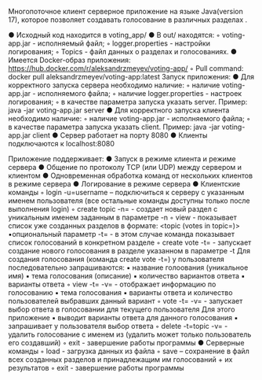 Многопоточное клиент серверное приложение на языке Java(version 17), 
которое позволяет создавать голосование в различных разделах .

● Исходный код находится в voting_app/
● В out/ находятся:
	◦ voting-app.jar - исполняемый файл;
	◦ logger.properties - настройки логирования;
	◦ Topics - файл данных о разделах и голосованиях.
● Имеется Docker-образ приложения: https://hub.docker.com/r/aleksandrzmeyev/voting-app/
	◦ Pull command:	docker pull aleksandrzmeyev/voting-app:latest
Запуск приложения:
● Для корректного запуска сервера необходимо наличие:
	◦ наличие voting-app.jar - исполняемого файла;
	◦ наличие logger.properties - настроек логирования;
	◦ в качестве параметра запуска указать server.
	Пример: java -jar voting-app.jar server
● Для корректного запуска клиента необходимо наличие:
	◦ наличие voting-app.jar - исполняемого файла;
	◦ в качестве параметра запуска указать client.
	Пример: java -jar voting-app.jar client
● Сервер работает на порту 8080
● Клиенты подключаются к localhost:8080


Приложение поддерживает:
● Запуск в режиме клиента и режиме сервера
● Общение по протоколу TCP (или UDP) между сервером и клиентом
● Одновременная обработка команд от нескольких клиентов в режиме сервера
● Логирование в режиме сервера
● Клиентские команды
	◦ login -u=username – подключиться к серверу с указанным именем пользователя
	(все остальные команды доступны только после выполнения login)
	◦ create topic -n=<topic> - создает новый раздел c уникальным именем заданным в параметре -n
	◦ view - показывает список уже созданных разделов в формате: <topic (votes in topic=<count>)>
		▪опциональный параметр -t=<topic> - в этом случае команда показывает 
		список голосований в конкретном разделе
	◦ create vote -t=<topic> - запускает создание нового голосования в разделе указанном в параметре -t
	Для создания голосования (команда create vote -t=<topic>)
	у пользователя последовательно запрашиваются:
		▪ название голоования (уникальное имя)
		▪ тема голосования (описание)
		▪ количество вариантов ответа
		▪ варианты ответа
	◦ view -t=<topic> -v=<vote> - отображает информацию по голосованию
		▪ тема голосования
		▪ варианты ответа и количество пользователей выбравших данный вариант
	◦ vote -t=<topic> -v=<vote> - запускает выбор ответа в голосовании для текущего пользователя
		Для этого приложение
		▪ выводит варианты ответа для данного голосования
		▪ запрашивает у пользователя выбор ответа
	◦ delete -t=topic -v=<vote> - удалить голосование с именем <vote> из <topic>
	(удалить может только пользователь его создавший)
	◦ exit - завершение работы программы
● Серверные команды
	◦ load <filename> - загрузка данных из файла
	◦ save <filename> – сохранение в файл всех созданных разделов и
	принадлежащим им голосований + их результатов
	◦ exit - завершение работы программы